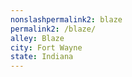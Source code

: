 ```yaml
---
﻿nonslashpermalink2: blaze
permalink2: /blaze/
alley: Blaze
city: Fort Wayne
state: Indiana
---
```

